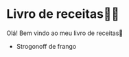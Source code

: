 # Livro de receitas:man_cook:

Olá! Bem vindo ao meu livro de receitas:wave:

- Strogonoff de frango